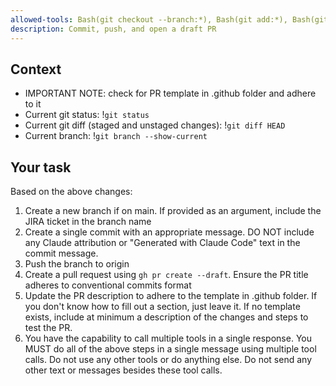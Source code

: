 ```yaml
---
allowed-tools: Bash(git checkout --branch:*), Bash(git add:*), Bash(git status:*), Bash(git push:*), Bash(git commit:*), Bash(gh pr create:*)
description: Commit, push, and open a draft PR
---
```


## Context

- IMPORTANT NOTE: check for PR template in .github folder and adhere to it
- Current git status: !`git status`
- Current git diff (staged and unstaged changes): !`git diff HEAD`
- Current branch: !`git branch --show-current`

## Your task

Based on the above changes:

1. Create a new branch if on main. If provided as an argument, include the JIRA
   ticket in the branch name
2. Create a single commit with an appropriate message. DO NOT include any Claude
   attribution or "Generated with Claude Code" text in the commit message.
3. Push the branch to origin
4. Create a pull request using `gh pr create --draft`. Ensure the PR title
   adheres to conventional commits format
5. Update the PR description to adhere to the template in .github folder. If you
   don't know how to fill out a section, just leave it. If no template exists,
   include at minimum a description of the changes and steps to test the PR.
6. You have the capability to call multiple tools in a single response. You MUST
   do all of the above steps in a single message using multiple tool calls. Do
   not use any other tools or do anything else. Do not send any other text or
   messages besides these tool calls.
